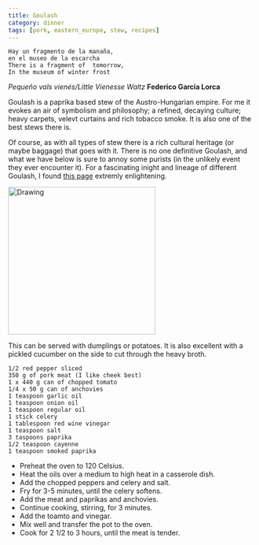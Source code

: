 ```yaml
---
title: Goulash
category: dinner
tags: [pork, eastern_europe, stew, recipes]
---
```

	Hay un fragmento de la manaña,
	en el museo de la escarcha
	There is a fragment of  tomorrow,
	In the museum of winter frost
	
*Pequeño vals vienés/Little Vienesse Waltz* **Federico Garcia Lorca**

Goulash is a paprika based stew of the Austro-Hungarian empire. For me it evokes an air of symbolism and philosophy; a refined, decaying culture; heavy carpets, velevt curtains and rich tobacco smoke. It is also one of the best stews there is. 




Of course, as with all types of stew there is a rich cultural heritage (or maybe baggage) that goes with it. There is no one definitive Goulash, and what we have below is sure to annoy some purists (in the unlikely event they ever encounter it). For a fascinating inight and lineage of different Goulash, I found [this page](http://www.cooksinfo.com/goulash) extremly enlightening.

<img src="http://fodblog.github.io/assets/pictures/goulash.jpg" alt="Drawing" style="width: 300px;"/>

This can be served with dumplings or potatoes. It is also excellent with a pickled cucumber on the side to cut through the heavy broth.

	1/2 red pepper sliced
	350 g of pork meat (I like cheek best)
	1 x 440 g can of chopped tomato
	1/4 x 50 g can of anchovies
	1 teaspoon garlic oil
	1 teaspoon onion oil
	1 teaspoon regular oil
	1 stick celery
	1 tablespoon red wine vinegar
	1 teaspoon salt
	3 taspoons paprika
	1/2 teaspoon cayenne
	1 teaspoon smoked paprika
	
	
* Preheat the oven to 120 Celsius.
* Heat the oils over a medium to high heat in a casserole dish.
* Add the chopped peppers and celery and salt.
* Fry for 3-5 minutes, until the celery softens.
* Add the meat and paprikas and anchovies.
* Continue cooking, stirring, for 3 minutes.
* Add the toamto and vinegar.
* Mix well and transfer the pot to the oven.
* Cook for 2 1/2 to 3 hours, until the meat is tender.
